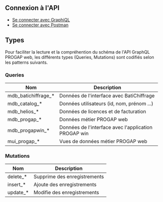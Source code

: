 ## Connexion à l'API
- [Se connecter avec GraphiQL](hasura)
- [Se connecter avec Postman](postman)

## Types 
Pour faciliter la lecture et la compréhention du schéma de l'API GraphQL PROGAP web, les différents types (Queries, Mutations) sont codifiés selon les patterns suivants.

### Queries 
| Nom                     | Description                                             |
|-------------------------|---------------------------------------------------------|
| mdb_batichiffrage_*     | Données de l'interface avec BatiChiffrage               |
| mdb_catalog_*           | Données utilisateurs (id, nom, prénom ...)              |
| mdb_helios_*            | Données de licences et de facturation                   |
| mdb_progap_*            | Données métier PROGAP web                               |
| mdb_progapwin_*         | Données de l'interface avec l'application PROGAP win    |
| mui_progap_*            | Vues de données métier PROGAP web                       |

### Mutations
| Nom                     | Description
|-------------------------|---------------------------------------------------------|
| delete_*                | Supprime des enregistrements
| insert_*                | Ajoute des enregistrements
| update_*                | Modifie des enregistrements